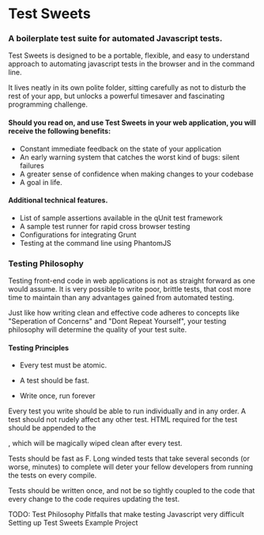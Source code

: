 Test Sweets
======================
### A boilerplate test suite for automated Javascript tests.

Test Sweets is designed to be a portable, flexible, and easy to understand approach to automating javascript tests in the browser and in the command line.

It lives neatly in its own polite folder, sitting carefully as not to disturb the rest of your app, but unlocks a powerful timesaver and fascinating programming challenge.

#### Should you read on, and use Test Sweets in your web application, you will receive the following benefits:

- Constant immediate feedback on the state of your application
- An early warning system that catches the worst kind of bugs: silent failures
- A greater sense of confidence when making changes to your codebase
- A goal in life.

#### Additional technical features.

- List of sample assertions available in the qUnit test framework
- A sample test runner for rapid cross browser testing
- Configurations for integrating Grunt
- Testing at the command line using PhantomJS

### Testing Philosophy

Testing front-end code in web applications is not as straight forward as one would assume. It is very possible to write poor, brittle tests, that cost more time to maintain than any advantages gained from automated testing.

Just like how writing clean and effective code adheres to concepts like "Seperation of Concerns" and "Dont Repeat Yourself", your testing philosophy will determine the quality of your test suite.

#### Testing Principles

 - Every test must be atomic.

 - A test should be fast.

 - Write once, run forever

Every test you write should be able to run individually and in any order. A test should not rudely affect any other test. HTML required for the test should be appended to the <div id="qunit-fixture"></div>, which will be magically wiped clean after every test.

Tests should be fast as F. Long winded tests that take several seconds (or worse, minutes) to complete will deter your fellow developers from running the tests on every compile.

Tests should be written once, and not be so tightly coupled to the code that every change to the code requires updating the test.

TODO: Test Philosophy
      Pitfalls that make testing Javascript very difficult
      Setting up Test Sweets
      Example Project